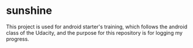 # sunshine
This project is used for android starter's training, which follows the android class of the Udacity,
and the purpose for this repository is for logging my progress.
